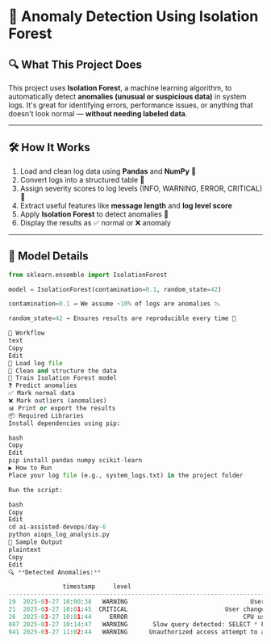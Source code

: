 # 🚀 Anomaly Detection Using Isolation Forest

## 🔍 What This Project Does
This project uses **Isolation Forest**, a machine learning algorithm, to automatically detect **anomalies (unusual or suspicious data)** in system logs. It's great for identifying errors, performance issues, or anything that doesn't look normal — **without needing labeled data**.

---

## 🛠️ How It Works
1. Load and clean log data using **Pandas** and **NumPy** 🧹
2. Convert logs into a structured table 🧾
3. Assign severity scores to log levels (INFO, WARNING, ERROR, CRITICAL) 🔢
4. Extract useful features like **message length** and **log level score**
5. Apply **Isolation Forest** to detect anomalies 🤖
6. Display the results as ✅ normal or ❌ anomaly

---

## 🤖 Model Details

```python
from sklearn.ensemble import IsolationForest

model = IsolationForest(contamination=0.1, random_state=42)

contamination=0.1 → We assume ~10% of logs are anomalies 📉

random_state=42 → Ensures results are reproducible every time 🎲

🔄 Workflow
text
Copy
Edit
📂 Load log file
🧹 Clean and structure the data
🧠 Train Isolation Forest model
❓ Predict anomalies
✅ Mark normal data
❌ Mark outliers (anomalies)
📊 Print or export the results
📦 Required Libraries
Install dependencies using pip:

bash
Copy
Edit
pip install pandas numpy scikit-learn
▶️ How to Run
Place your log file (e.g., system_logs.txt) in the project folder

Run the script:

bash
Copy
Edit
cd ai-assisted-devops/day-6
python aiops_log_analysis.py
🧪 Sample Output
plaintext
Copy
Edit
🔍 **Detected Anomalies:**

               timestamp     level                                         message  message_length  anomaly  is_anomaly
--------------------------------------------------------------------------------------------------------------
19  2025-03-27 10:00:38   WARNING                                  User logged in              14       -1   ❌ Anomaly
21  2025-03-27 10:01:45  CRITICAL                           User changed password              21       -1   ❌ Anomaly
26  2025-03-27 10:01:44     ERROR                                CPU usage at 95%              16       -1   ❌ Anomaly
887 2025-03-27 10:14:47   WARNING       Slow query detected: SELECT * FROM orders              41       -1   ❌ Anomaly
941 2025-03-27 11:02:44   WARNING      Unauthorized access attempt to admin panel              42    
